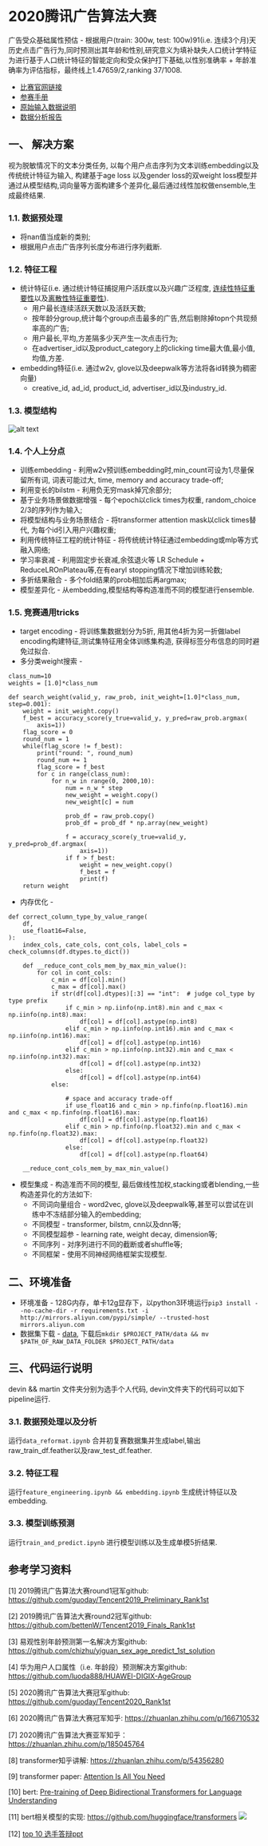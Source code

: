 # 2020腾讯广告算法大赛
广告受众基础属性预估 - 根据用户(train: 300w, test: 100w)91(i.e. 连续3个月)天历史点击广告行为,同时预测出其年龄和性别,研究意义为填补缺失人口统计学特征为进行基于人口统计特征的智能定向和受众保护打下基础,以性别准确率 + 年龄准确率为评估指标，最终线上1.47659/2,ranking 37/1008.  

* [比赛官网链接](https://algo.qq.com/index.html?lang=en)
* [参赛手册](./docs/2020腾讯广告算法大赛参赛手册.pdf)
* [原始输入数据说明](./docs/2020腾讯广告算法大赛数据说明.xlsx)
* [数据分析报告](./docs/数据分析.docx)

## 一、 解决方案
视为脱敏情况下的文本分类任务, 以每个用户点击序列为文本训练embedding以及传统统计特征为输入, 构建基于age loss 以及gender loss的双weight loss模型并通过从模型结构,词向量等方面构建多个差异化,最后通过线性加权做ensemble,生成最终结果.
### 1.1. 数据预处理
* 将nan值当成新的类别;
* 根据用户点击广告序列长度分布进行序列截断.
### 1.2. 特征工程
* 统计特征(i.e. 通过统计特征捕捉用户活跃度以及兴趣广泛程度, [连续性特征重要性](./figs/连续性特征权重.jpg)以及[离散性特征重要性](./figs/离散性特征权重.jpg)).
    * 用户最长连续活跃天数以及活跃天数;
    * 按年龄分group,统计每个group点击最多的广告,然后剔除掉topn个共现频率高的广告;
    * 用户最长,平均,方差隔多少天产生一次点击行为;
    * 在advertiser_id以及product_category上的clicking time最大值,最小值, 均值,方差.
* embedding特征(i.e. 通过w2v, glove以及deepwalk等方法将各id转换为稠密向量)
    * creative_id, ad_id, product_id, advertiser_id以及industry_id.
### 1.3. 模型结构
![alt text](./figs/模型结构.png)
### 1.4. 个人上分点
* 训练embedding - 利用w2v预训练embedding时,min_count可设为1,尽量保留所有词, 词表可能过大, time, memory and accuracy trade-off;
* 利用变长的bilstm - 利用负无穷mask掉冗余部分;
* 基于业务场景做数据增强 - 每个epoch以click times为权重, random_choice 2/3的序列作为输入;
* 将模型结构与业务场景结合 - 将transformer attention mask以click times替代, 为每个id引入用户兴趣权重;
* 利用传统特征工程的统计特征 - 将传统统计特征通过embedding或mlp等方式融入网络;
* 学习率衰减 - 利用固定步长衰减,余弦退火等 LR Schedule + ReduceLROnPlateau等,在有earyl stopping情况下增加训练轮数;
* 多折结果融合 - 多个fold结果的prob相加后再argmax;
* 模型差异化 - 从embedding,模型结构等构造准而不同的模型进行ensemble.
### 1.5. 竞赛通用tricks
* target encoding  - 将训练集数据划分为5折, 用其他4折为另一折做label encoding构建特征,测试集特征用全体训练集构造, 获得标签分布信息的同时避免过拟合.
* 多分类weight搜索 - 
```
class_num=10
weights = [1.0]*class_num

def search_weight(valid_y, raw_prob, init_weight=[1.0]*class_num, step=0.001):
    weight = init_weight.copy()
    f_best = accuracy_score(y_true=valid_y, y_pred=raw_prob.argmax(
        axis=1))
    flag_score = 0
    round_num = 1
    while(flag_score != f_best):
        print("round: ", round_num)
        round_num += 1
        flag_score = f_best
        for c in range(class_num):
            for n_w in range(0, 2000,10):
                num = n_w * step
                new_weight = weight.copy()
                new_weight[c] = num

                prob_df = raw_prob.copy()
                prob_df = prob_df * np.array(new_weight)

                f = accuracy_score(y_true=valid_y, y_pred=prob_df.argmax(
                    axis=1))
                if f > f_best:
                    weight = new_weight.copy()
                    f_best = f
                    print(f)
    return weight
```
* 内存优化 - 
```
def correct_column_type_by_value_range(
    df, 
    use_float16=False,
):
    index_cols, cate_cols, cont_cols, label_cols = check_columns(df.dtypes.to_dict())

    def __reduce_cont_cols_mem_by_max_min_value():
        for col in cont_cols:
            c_min = df[col].min()
            c_max = df[col].max()
            if str(df[col].dtypes)[:3] == "int":  # judge col_type by type prefix
                if c_min > np.iinfo(np.int8).min and c_max < np.iinfo(np.int8).max:
                    df[col] = df[col].astype(np.int8)
                elif c_min > np.iinfo(np.int16).min and c_max < np.iinfo(np.int16).max:
                    df[col] = df[col].astype(np.int16)
                elif c_min > np.iinfo(np.int32).min and c_max < np.iinfo(np.int32).max:
                    df[col] = df[col].astype(np.int32)
                else:
                    df[col] = df[col].astype(np.int64)
            else:

                # space and accuracy trade-off
                if use_float16 and c_min > np.finfo(np.float16).min and c_max < np.finfo(np.float16).max:
                    df[col] = df[col].astype(np.float16)
                elif c_min > np.finfo(np.float32).min and c_max < np.finfo(np.float32).max:
                    df[col] = df[col].astype(np.float32)
                else:
                    df[col] = df[col].astype(np.float64)

    __reduce_cont_cols_mem_by_max_min_value()
```
* 模型集成 - 构造准而不同的模型, 最后做线性加权,stacking或者blending,一些构造差异化的方法如下:
    * 不同词向量组合 - word2vec, glove以及deepwalk等,甚至可以尝试在训练中不冻结部分输入的embedding;
    * 不同模型 - transformer, bilstm, cnn以及dnn等;
    * 不同模型超参 - learning rate, weight decay, dimension等;
    * 不同序列 - 对序列进行不同的截断或者shuffle等;
    * 不同框架 - 使用不同神经网络框架实现模型.
## 二、环境准备

* 环境准备 - 128G内存，单卡12g显存下，以python3环境运行`pip3 install --no-cache-dir -r requirements.txt -i http://mirrors.aliyun.com/pypi/simple/ --trusted-host mirrors.aliyun.com`
* 数据集下载 - [data](https://drive.google.com/file/d/15onAobxlim_uRUNWSMQuK6VxDsmGTtp4/view), 下载后`mkdir $PROJECT_PATH/data && mv $PATH_OF_RAW_DATA_FOLDER $PROJECT_PATH/data`
## 三、代码运行说明

devin && martin 文件夹分别为选手个人代码, devin文件夹下的代码可以如下pipeline运行.

### 3.1. 数据预处理以及分析 
运行`data_reformat.ipynb`
合并初复赛数据集并生成label,输出raw_train_df.feather以及raw_test_df.feather.

### 3.2. 特征工程
运行`feature_engineering.ipynb && embedding.ipynb`
生成统计特征以及embedding.

### 3.3. 模型训练预测
运行`train_and_predict.ipynb`
进行模型训练以及生成单模5折结果.


## 参考学习资料
[1] 2019腾讯广告算法大赛round1冠军github: <https://github.com/guoday/Tencent2019_Preliminary_Rank1st>

[2] 2019腾讯广告算法大赛round2冠军github: <https://github.com/bettenW/Tencent2019_Finals_Rank1st>

[3] 易观性别年龄预测第一名解决方案github: <https://github.com/chizhu/yiguan_sex_age_predict_1st_solution>

[4] 华为用户人口属性（i.e. 年龄段）预测解决方案github:
<https://github.com/luoda888/HUAWEI-DIGIX-AgeGroup>

[5] 2020腾讯广告算法大赛冠军github: <https://github.com/guoday/Tencent2020_Rank1st>

[6] 2020腾讯广告算法大赛冠军知乎: <https://zhuanlan.zhihu.com/p/166710532>

[7] 2020腾讯广告算法大赛亚军知乎：https://zhuanlan.zhihu.com/p/185045764

[8] transformer知乎讲解: <https://zhuanlan.zhihu.com/p/54356280>

[9] transformer paper: [Attention Is All You Need](https://arxiv.org/abs/1706.03762)

[10] bert: [Pre-training of Deep Bidirectional Transformers for Language Understanding](https://arxiv.org/abs/1810.04805)   

[11] bert相关模型的实现: <https://github.com/huggingface/transformers> ![](https://img.shields.io/github/stars/huggingface/transformers.svg)

[12] [top 10 选手答辩ppt](./docs/十强选手答辩ppt.zip)
